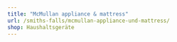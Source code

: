 ```yaml
---
title: "McMullan appliance & mattress"
url: /smiths-falls/mcmullan-appliance-und-mattress/
shop: Haushaltsgeräte
---
```

